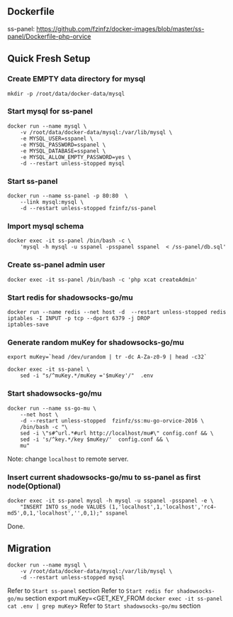## Dockerfile
ss-panel: https://github.com/fzinfz/docker-images/blob/master/ss-panel/Dockerfile-php-orvice

## Quick Fresh Setup
### Create EMPTY data directory for mysql
```
mkdir -p /root/data/docker-data/mysql
```
### Start mysql for ss-panel
```
docker run --name mysql \
    -v /root/data/docker-data/mysql:/var/lib/mysql \
    -e MYSQL_USER=sspanel \
    -e MYSQL_PASSWORD=sspanel \
    -e MYSQL_DATABASE=sspanel \
    -e MYSQL_ALLOW_EMPTY_PASSWORD=yes \
    -d --restart unless-stopped mysql
```
### Start ss-panel
```
docker run --name ss-panel -p 80:80  \
    --link mysql:mysql \
    -d --restart unless-stopped fzinfz/ss-panel
```
### Import mysql schema
```
docker exec -it ss-panel /bin/bash -c \
    'mysql -h mysql -u sspanel -psspanel sspanel  < /ss-panel/db.sql'
```
### Create ss-panel admin user
```
docker exec -it ss-panel /bin/bash -c 'php xcat createAdmin'
```
### Start redis for shadowsocks-go/mu
```
docker run --name redis --net host -d  --restart unless-stopped redis
iptables -I INPUT -p tcp --dport 6379 -j DROP
iptables-save
```
### Generate random muKey for shadowsocks-go/mu
```
export muKey=`head /dev/urandom | tr -dc A-Za-z0-9 | head -c32`

docker exec -it ss-panel \
    sed -i "s/^muKey.*/muKey ='$muKey'/"  .env
```
### Start shadowsocks-go/mu
```
docker run --name ss-go-mu \
    --net host \
    -d --restart unless-stopped  fzinfz/ss:mu-go-orvice-2016 \
    /bin/bash -c "\
    sed -i \"s#^url.*#url http://localhost/mu#\" config.conf && \
    sed -i 's/^key.*/key $muKey/'  config.conf && \
    mu"
```
Note: change `localhost` to remote server.
### Insert current shadowsocks-go/mu to ss-panel as first node(Optional)
```
docker exec -it ss-panel mysql -h mysql -u sspanel -psspanel -e \
    "INSERT INTO ss_node VALUES (1,'localhost',1,'localhost','rc4-md5',0,1,'localhost','',0,1);" sspanel
```
Done. 

## Migration
```
docker run --name mysql \
    -v /root/data/docker-data/mysql:/var/lib/mysql \
    -d --restart unless-stopped mysql
```

Refer to `Start ss-panel` section
Refer to `Start redis for shadowsocks-go/mu` section
export muKey=<GET_KEY_FROM `docker exec -it ss-panel cat .env | grep muKey`>
Refer to `Start shadowsocks-go/mu` section


